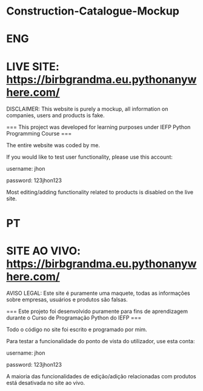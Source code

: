 # Construction-Catalogue-Mockup
# ENG


# LIVE SITE: https://birbgrandma.eu.pythonanywhere.com/﻿

DISCLAIMER: This website is purely a mockup, all information on companies, users and products is fake.


=== This project was developed for learning purposes under IEFP Python Programming Course ===

The entire website was coded by me.

If you would like to test user functionality, please use this account:

username: jhon

password: 123jhon123

Most editing/adding functionality related to products is disabled on the live site.



# PT


# SITE AO VIVO: https://birbgrandma.eu.pythonanywhere.com/﻿

AVISO LEGAL: Este site é puramente uma maquete, todas as informações sobre empresas, usuários e produtos são falsas.


=== Este projeto foi desenvolvido puramente para fins de aprendizagem durante o Curso de Programação Python do IEFP ===

Todo o código no site foi escrito e programado por mim.

Para testar a funcionalidade do ponto de vista do utilizador, use esta conta:

username: jhon

password: 123jhon123

A maioria das funcionalidades de edição/adição relacionadas com produtos está desativada no site ao vivo.
